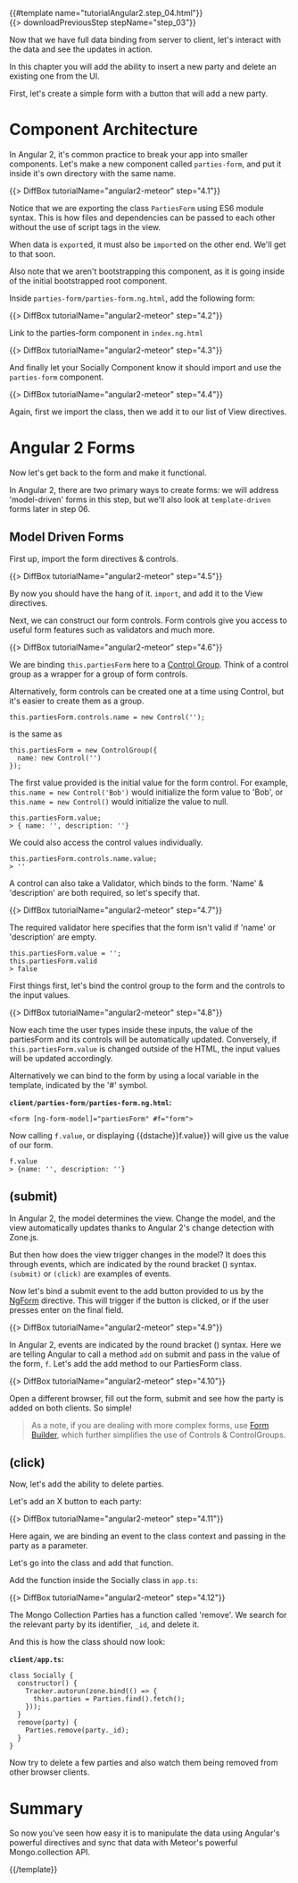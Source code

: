 {{#template name="tutorialAngular2.step_04.html"}}  
{{> downloadPreviousStep stepName="step_03"}}

Now that we have full data binding from server to client, let's interact with the data and see the updates in action.

In this chapter you will add the ability to insert a new party and delete an existing one from the UI.

First, let's create a simple form with a button that will add a new party.

# Component Architecture

In Angular 2, it's common practice to break your app into smaller components. Let's make a new component called `parties-form`, and put it inside it's own directory with the same name.

{{> DiffBox tutorialName="angular2-meteor" step="4.1"}}

Notice that we are exporting the class `PartiesForm` using ES6 module syntax. This is how files and dependencies can be passed to each other without the use of script tags in the view.

When data is `export`ed, it must also be `import`ed on the other end. We'll get to that soon.

Also note that we aren't bootstrapping this component, as it is going inside of the initial bootstrapped root component.

Inside `parties-form/parties-form.ng.html`, add the following form:

{{> DiffBox tutorialName="angular2-meteor" step="4.2"}}

Link to the parties-form component in `index.ng.html`

{{> DiffBox tutorialName="angular2-meteor" step="4.3"}}

And finally let your Socially Component know it should import and use the `parties-form` component.

{{> DiffBox tutorialName="angular2-meteor" step="4.4"}}

Again, first we import the class, then we add it to our list of View directives.

# Angular 2 Forms

Now let's get back to the form and make it functional.

In Angular 2, there are two primary ways to create forms: we will address 'model-driven' forms in this step, but we'll also look at `template-driven` forms later in step 06.

## Model Driven Forms

First up, import the form directives & controls.

{{> DiffBox tutorialName="angular2-meteor" step="4.5"}}

By now you should have the hang of it. `import`, and add it to the View directives.

Next, we can construct our form controls. Form controls give you access to useful form features such as validators and much more.

{{> DiffBox tutorialName="angular2-meteor" step="4.6"}}

We are binding `this.partiesForm` here to a [Control Group](https://angular.io/docs/js/latest/api/forms/ControlGroup-class.html). Think of a control group as a wrapper for a group of form controls.

Alternatively, form controls can be created one at a time using Control, but it's easier to create them as a group.

    this.partiesForm.controls.name = new Control('');

is the same as

    this.partiesForm = new ControlGroup({
      name: new Control('')
    });

The first value provided is the initial value for the form control. For example, `this.name = new Control('Bob')` would initialize the form value to 'Bob', or `this.name = new Control()` would initialize the value to null.

    this.partiesForm.value;
    > { name: '', description: ''}

We could also access the control values individually.

    this.partiesForm.controls.name.value;
    > ''

A control can also take a Validator, which binds to the form. 'Name' & 'description' are both required, so let's specify that.

{{> DiffBox tutorialName="angular2-meteor" step="4.7"}}

The required validator here specifies that the form isn't valid if 'name' or 'description' are empty.

    this.partiesForm.value = '';
    this.partiesForm.valid
    > false

First things first, let's bind the control group to the form and the controls to the input values.

{{> DiffBox tutorialName="angular2-meteor" step="4.8"}}

Now each time the user types inside these inputs, the value of the partiesForm and its controls will be automatically updated.  Conversely, if `this.partiesForm.value` is changed outside of the HTML, the input values will be updated accordingly.

Alternatively we can bind to the form by using a local variable in the template, indicated by the '#' symbol.

__`client/parties-form/parties-form.ng.html`:__

    <form [ng-form-model]="partiesForm" #f="form">

Now calling `f.value`, or displaying {{dstache}}f.value}} will give us the value of our form.

    f.value
    > {name: '', description: ''}

## (submit)

In Angular 2, the model determines the view. Change the model, and the view automatically updates thanks to Angular 2's change detection with Zone.js.

But then how does the view trigger changes in the model? It does this through events, which are indicated by the round bracket () syntax. `(submit)` or `(click)` are examples of events.

Now let's bind a submit event to the add button provided to us by the [NgForm](https://angular.io/docs/js/latest/api/forms/NgForm-class.html) directive. This will trigger if the button is clicked, or if the user presses enter on the final field.

{{> DiffBox tutorialName="angular2-meteor" step="4.9"}}

In Angular 2, events are indicated by the round bracket () syntax. Here we are telling Angular to call a method `add` on submit and pass in the value of the form, `f`. Let's add the add method to our PartiesForm class.

{{> DiffBox tutorialName="angular2-meteor" step="4.10"}}

Open a different browser, fill out the form, submit and see how the party is added on both clients. So simple!

> As a note, if you are dealing with more complex forms, use [Form Builder](https://github.com/angular/angular/blob/master/modules/angular2/src/forms/form_builder.ts), which further simplifies the use of Controls & ControlGroups.

## (click)

Now, let's add the ability to delete parties.

Let's add an X button to each party:

{{> DiffBox tutorialName="angular2-meteor" step="4.11"}}


Here again, we are binding an event to the class context and passing in the party as a parameter.

Let's go into the class and add that function.

Add the function inside the Socially class in `app.ts`:

{{> DiffBox tutorialName="angular2-meteor" step="4.12"}}

The Mongo Collection Parties has a function called 'remove'. We search for the relevant party by its identifier, `_id`, and delete it.

And this is how the class should now look:

__`client/app.ts`:__

    class Socially {
      constructor() {
        Tracker.autorun(zone.bind(() => {
          this.parties = Parties.find().fetch();
        }));
      }
      remove(party) {
        Parties.remove(party._id);
      }
    }

Now try to delete a few parties and also watch them being removed from other browser clients.


# Summary

So now you've seen how easy it is to manipulate the data using Angular's powerful directives and sync that data with Meteor's powerful Mongo.collection API.

{{/template}}
